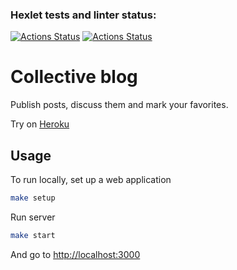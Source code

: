 ### Hexlet tests and linter status:
[![Actions Status](https://github.com/kanigreg/rails-project-64/workflows/hexlet-check/badge.svg)](https://github.com/kanigreg/rails-project-64/actions)
[![Actions Status](https://github.com/kanigreg/rails-project-64/workflows/CI/badge.svg)](https://github.com/kanigreg/rails-project-64/actions)

# Collective blog

Publish posts, discuss them and mark your favorites.

Try on [Heroku](https://kanigreg-collective-blog.herokuapp.com)

## Usage

To run locally, set up a web application

```bash
make setup
```

Run server

```bash
make start
```

And go to
[ http://localhost:3000 ]( http://localhost:3000 )
